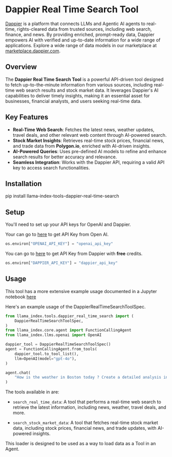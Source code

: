 # Dappier Real Time Search Tool

[Dappier](https://dappier.com) is a platform that connects LLMs and Agentic AI agents to real-time, rights-cleared data from trusted sources, including web search, finance, and news. By providing enriched, prompt-ready data, Dappier empowers AI with verified and up-to-date information for a wide range of applications. Explore a wide range of data models in our marketplace at [marketplace.dappier.com](https://marketplace.dappier.com).

## Overview

The **Dappier Real Time Search Tool** is a powerful API-driven tool designed to fetch up-to-the-minute information from various sources, including real-time web search results and stock market data. It leverages Dappier's AI capabilities to deliver timely insights, making it an essential asset for businesses, financial analysts, and users seeking real-time data.

## Key Features

- **Real-Time Web Search**: Fetches the latest news, weather updates, travel deals, and other relevant web content through AI-powered search.
- **Stock Market Insights**: Retrieves real-time stock prices, financial news, and trade data from **Polygon.io**, enriched with AI-driven insights.
- **AI-Powered Queries**: Uses pre-defined AI models to refine and enhance search results for better accuracy and relevance.
- **Seamless Integration**: Works with the Dappier API, requiring a valid API key to access search functionalities.

## Installation

pip install llama-index-tools-dappier-real-time-search

## Setup

You'll need to set up your API keys for OpenAI and Dappier.

Your can go to [here](https://platform.openai.com/settings/organization/api-keys) to get API Key from Open AI.

```python
os.environ["OPENAI_API_KEY"] = "openai_api_key"
```

You can go to [here](https://platform.dappier.com/profile/api-keys) to get API Key from Dappier with **free** credits.

```python
os.environ["DAPPIER_API_KEY"] = "dappier_api_key"
```

## Usage

This tool has a more extensive example usage documented in a Jupyter notebook [here](https://github.com/run-llama/llama_index/blob/main/llama-index-integrations/tools/llama-index-tools-dappier-real-time-search/examples/dappier_real_time_search.ipynb)

Here's an example usage of the DappierRealTimeSearchToolSpec.

```python
from llama_index.tools.dappier_real_time_search import (
    DappierRealTimeSearchToolSpec,
)
from llama_index.core.agent import FunctionCallingAgent
from llama_index.llms.openai import OpenAI

dappier_tool = DappierRealTimeSearchToolSpec()
agent = FunctionCallingAgent.from_tools(
    dappier_tool.to_tool_list(),
    llm=OpenAI(model="gpt-4o"),
)

agent.chat(
    "How is the weather in Boston today ? Create a detailed analysis in markdown format."
)
```

The tools available in are:

- `search_real_time_data`: A tool that performs a real-time web search to retrieve the latest information, including news, weather, travel deals, and more.

- `search_stock_market_data`: A tool that fetches real-time stock market data, including stock prices, financial news, and trade updates, with AI-powered insights.

This loader is designed to be used as a way to load data as a Tool in an Agent.
